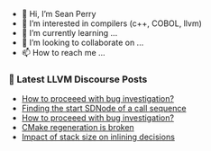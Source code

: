 - 👋 Hi, I’m Sean Perry
- 👀 I’m interested in compilers (c++, COBOL, llvm)
- 🌱 I’m currently learning ...
- 💞️ I’m looking to collaborate on ...
- 📫 How to reach me ...

<!---
s66perry/s66perry is a ✨ special ✨ repository because its `README.md` (this file) appears on your GitHub profile.
You can click the Preview link to take a look at your changes.
--->
### 📕 Latest LLVM Discourse Posts

<!-- DISCOURSE-LLVM:START -->
- [How to proceeed with bug investigation?](https://discourse.llvm.org/t/how-to-proceeed-with-bug-investigation/62805#post_2)
- [Finding the start SDNode of a call sequence](https://discourse.llvm.org/t/finding-the-start-sdnode-of-a-call-sequence/62806#post_1)
- [How to proceeed with bug investigation?](https://discourse.llvm.org/t/how-to-proceeed-with-bug-investigation/62805#post_1)
- [CMake regeneration is broken](https://discourse.llvm.org/t/cmake-regeneration-is-broken/62788#post_6)
- [Impact of stack size on inlining decisions](https://discourse.llvm.org/t/impact-of-stack-size-on-inlining-decisions/62472#post_6)
<!-- DISCOURSE-LLVM:END -->

